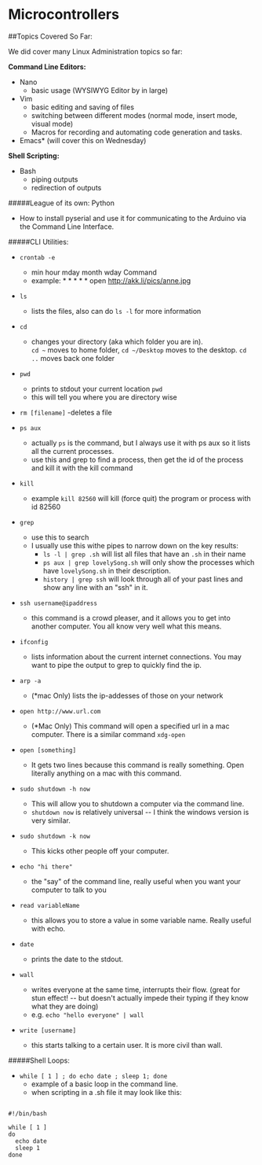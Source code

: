 Microcontrollers
================



##Topics Covered So Far:


We did cover many Linux Administration topics so far:


**Command Line Editors:**
- Nano
  - basic usage (WYSIWYG Editor by in large)
- Vim
  - basic editing and saving of files
  - switching between different modes (normal mode, insert mode, visual mode)
  - Macros for recording and automating code generation and tasks.
- Emacs* (will cover this on Wednesday)

**Shell Scripting:**
- Bash
  - piping outputs
  - redirection of outputs


#####League of its own: Python
- How to install pyserial and use it for communicating to the Arduino via the Command Line Interface.

#####CLI Utilities: 
  - `crontab -e`
     - min hour mday month wday Command
     - example:  * * * * * open http://akk.li/pics/anne.jpg
     
  - `ls`
    - lists the files, also can do `ls -l` for more information
    
  - `cd`
    -  changes your directory (aka which folder you are in).  
        `cd ~` moves to home folder, 
        `cd ~/Desktop` moves to the desktop.
        `cd ..` moves back one folder

  - `pwd` 
    -  prints to stdout your current location
        `pwd`
    -  this will tell you where you are directory wise
  
  - `rm [filename]`
    -deletes a file

  - `ps aux` 
    - actually `ps` is the command, but I always use it with ps aux so it lists all the current processes.
    - use this and grep to find a process, then get the id of the process and kill it with the kill command
    
  - `kill`
    - example `kill 82560` will kill (force quit) the program or process with id 82560
    
  - `grep` 
    - use this to search
    - I usually use this withe pipes to narrow down on the key results:
      - `ls -l | grep .sh` will list all files that have an `.sh`   in their name
      - `ps aux | grep lovelySong.sh`  will only show the processes which have `lovelySong.sh` in their description.
      - `history | grep ssh` will look through all of your past lines and show any line with an "ssh" in it.
      
  - `ssh username@ipaddress`
      - this command is a crowd pleaser, and it allows you to get into another computer. You all know very well what this means.
  
  - `ifconfig`
      - lists information about the current internet connections.  You may want to pipe the output to grep to quickly find the ip.

  - `arp -a`
      - (*mac Only) lists the ip-addesses of those on your network
  - `open http://www.url.com`
      - (*Mac Only) This command will open a specified url in a mac computer.  There is a similar command `xdg-open `
  
  - `open [something]`
      - It gets two lines because this command is really something.  Open literally anything on a mac with this command.
  
  - `sudo shutdown -h now`
      - This will allow you to shutdown a computer via the command line.
      - `shutdown now` is relatively universal --  I think the windows version is very similar.
  
  - `sudo shutdown -k now`
      - This kicks other people off your computer.

  - `echo "hi there"`
      - the "say" of the command line, really useful when you want your computer to talk to you
  
  - `read variableName`
      - this allows you to store a value in some variable name. Really useful with echo.
  
  - `date`
      - prints the date to the stdout.
  
  - `wall`
      - writes everyone at the same time, interrupts their flow. (great for stun effect! -- but doesn't actually impede their typing if they know what they are doing)
      - e.g. `echo "hello everyone" | wall`
  - `write [username]`
      - this starts talking to a certain user.  It is more civil than wall.


#####Shell Loops:

  - `while [ 1 ] ; do echo date ; sleep 1; done` 
      - example of a basic loop in the command line.
      - when scripting in a .sh file it may look like this:


<pre>
<code class="bash">
#!/bin/bash

while [ 1 ]
do
  echo date
  sleep 1 
done
</code>
</pre>
